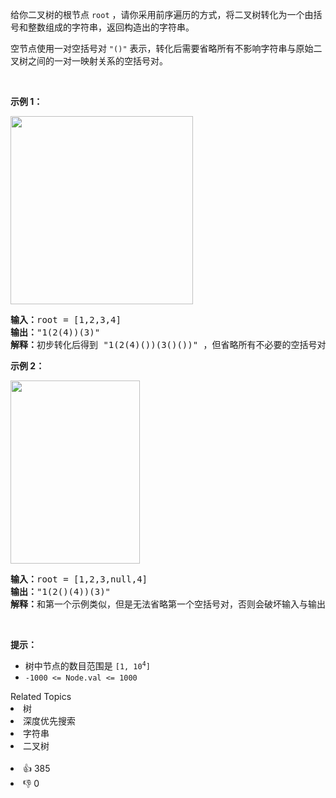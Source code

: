 <p>给你二叉树的根节点 <code>root</code> ，请你采用前序遍历的方式，将二叉树转化为一个由括号和整数组成的字符串，返回构造出的字符串。</p>

<p>空节点使用一对空括号对 <code>"()"</code> 表示，转化后需要省略所有不影响字符串与原始二叉树之间的一对一映射关系的空括号对。</p>

<div class="original__bRMd"> 
 <div> 
  <p>&nbsp;</p> 
 </div>
</div>

<p><strong>示例 1：</strong></p> 
<img alt="" src="https://assets.leetcode.com/uploads/2021/05/03/cons1-tree.jpg" style="width: 292px; height: 301px;" /> 
<pre>
<strong>输入：</strong>root = [1,2,3,4]
<strong>输出：</strong>"1(2(4))(3)"
<strong>解释：</strong>初步转化后得到 "1(2(4)())(3()())" ，但省略所有不必要的空括号对后，字符串应该是"1(2(4))(3)" 。
</pre>

<p><strong>示例 2：</strong></p> 
<img alt="" src="https://assets.leetcode.com/uploads/2021/05/03/cons2-tree.jpg" style="width: 207px; height: 293px;" /> 
<pre>
<strong>输入：</strong>root = [1,2,3,null,4]
<strong>输出：</strong>"1(2()(4))(3)"
<strong>解释：</strong>和第一个示例类似，但是无法省略第一个空括号对，否则会破坏输入与输出一一映射的关系。</pre>

<p>&nbsp;</p>

<p><strong>提示：</strong></p>

<ul> 
 <li>树中节点的数目范围是 <code>[1, 10<sup>4</sup>]</code></li> 
 <li><code>-1000 &lt;= Node.val &lt;= 1000</code></li> 
</ul>

<div><div>Related Topics</div><div><li>树</li><li>深度优先搜索</li><li>字符串</li><li>二叉树</li></div></div><br><div><li>👍 385</li><li>👎 0</li></div>